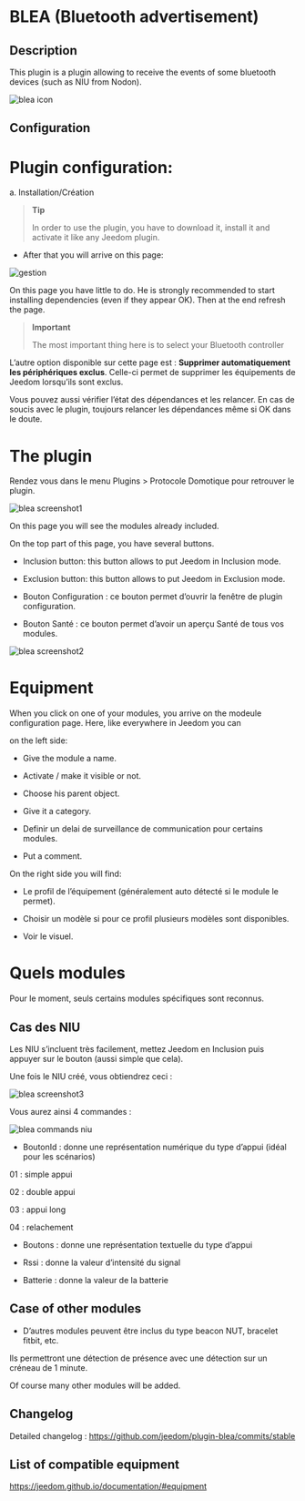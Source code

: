 BLEA (Bluetooth advertisement) 
==============================

Description
-----------

This plugin is a plugin allowing to receive the events of some bluetooth devices (such as NIU from Nodon).

![blea icon](../images/blea_icon.png)

Configuration
-------------

Plugin configuration:
========================

a.  Installation/Création

> **Tip**
>
> In order to use the plugin, you have to download it, install it and
> activate it like any Jeedom plugin.

-   After that you will arrive on this page:

![gestion](../images/gestion.jpg)

On this page you have little to do. He is strongly recommended to start installing dependencies (even if they appear OK). Then at the end refresh the page.

> **Important**
>
> The most important thing here is to select your Bluetooth 
> controller

L’autre option disponible sur cette page est : **Supprimer
automatiquement les périphériques exclus**. Celle-ci permet de supprimer
les équipements de Jeedom lorsqu’ils sont exclus.

Vous pouvez aussi vérifier l’état des dépendances et les relancer. En
cas de soucis avec le plugin, toujours relancer les dépendances même si
OK dans le doute.

The plugin
=========

Rendez vous dans le menu Plugins &gt; Protocole Domotique pour retrouver
le plugin.

![blea screenshot1](../images/blea_screenshot1.jpg)

On this page you will see the modules already included.

On the top part of this page, you have several buttons.

-   Inclusion button: this button allows to put Jeedom in Inclusion mode.

-   Exclusion button: this button allows to put Jeedom in Exclusion mode.

-   Bouton Configuration : ce bouton permet d’ouvrir la fenêtre de
    plugin configuration.

-   Bouton Santé : ce bouton permet d’avoir un aperçu Santé de tous
    vos modules.

![blea screenshot2](../images/blea_screenshot2.jpg)

Equipment
==========

When you click on one of your modules, you arrive on the modeule configuration page. Here, like everywhere in Jeedom you can 

on the left side:

-   Give the module a name.

-   Activate / make it visible or not.

-   Choose his parent object.

-   Give it a category.

-   Definir un delai de surveillance de communication pour
    certains modules.

-   Put a comment.

On the right side you will find:

-   Le profil de l’équipement (généralement auto détecté si le module
    le permet).

-   Choisir un modèle si pour ce profil plusieurs modèles
    sont disponibles.

-   Voir le visuel.

Quels modules 
=============

Pour le moment, seuls certains modules spécifiques sont reconnus.

Cas des NIU 
-----------

Les NIU s’incluent très facilement, mettez Jeedom en Inclusion puis
appuyer sur le bouton (aussi simple que cela).

Une fois le NIU créé, vous obtiendrez ceci :

![blea screenshot3](../images/blea_screenshot3.jpg)

Vous aurez ainsi 4 commandes :

![blea commands niu](../images/blea_commands_niu.jpg)

-   BoutonId : donne une représentation numérique du type d’appui (idéal
    pour les scénarios)

01 : simple appui

02 : double appui

03 : appui long

04 : relachement

-   Boutons : donne une représentation textuelle du type d’appui

-   Rssi : donne la valeur d’intensité du signal

-   Batterie : donne la valeur de la batterie

Case of other modules
--------------------

-   D’autres modules peuvent être inclus du type beacon NUT, bracelet
    fitbit, etc.

Ils permettront une détection de présence avec une détection sur un
créneau de 1 minute.

Of course many other modules will be added.

Changelog
---------

Detailed changelog :
<https://github.com/jeedom/plugin-blea/commits/stable>

List of compatible equipment
---------------------------------

<https://jeedom.github.io/documentation/#equipment>
